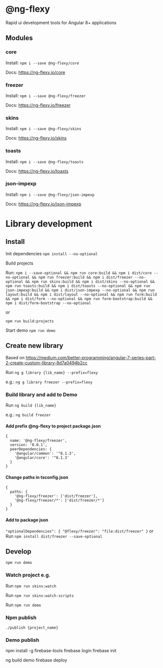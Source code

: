 # @ng-flexy

Rapid ui development tools for Angular 8+ applications

## Modules

### core

Install: `npm i --save @ng-flexy/core`

Docs: <a href="https://ng-flexy.io/core">https://ng-flexy.io/core</a>

### freezer

Install: `npm i --save @ng-flexy/freezer`

Docs: <a href="https://ng-flexy.io/freezer">https://ng-flexy.io/freezer</a>

### skins

Install: `npm i --save @ng-flexy/skins`

Docs: <a href="https://ng-flexy.io/skins">https://ng-flexy.io/skins</a>

### toasts

Install: `npm i --save @ng-flexy/toasts`

Docs: <a href="https://ng-flexy.io/toasts">https://ng-flexy.io/toasts</a>

### json-impexp

Install: `npm i --save @ng-flexy/json-impexp`

Docs: <a href="https://ng-flexy.io/json-impexp">https://ng-flexy.io/json-impexp</a>

# Library development

## Install

Init dependencies `npm install --no-optional`

Build projects

Run: `npm i --save-optional && npm run core:build && npm i dist/core --no-optional && npm run freezer:build && npm i dist/freezer --no-optional && npm run skins:build && npm i dist/skins --no-optional && npm run toasts:build && npm i dist/toasts --no-optional && npm run json-impexp:build && npm i dist/json-impexp --no-optional && npm run layout:build && npm i dist/layout --no-optional && npm run form:build && npm i dist/form --no-optional && npm run form-bootstrap:build && npm i dist/form-bootstrap --no-optional`

or

`npm run build:projects`

Start demo `npm run demo`

## Create new library

Based on https://medium.com/better-programming/angular-7-series-part-2-create-custom-library-8d7a0494b2cc

Run `ng g library {lib_name} --prefix=flexy`

e.g.: `ng g library freezer --prefix=flexy`

### Build library and add to Demo

Run `ng build {lib_name}`

e.g.: `ng build freezer`

#### Add prefix @ng-flexy to project package.json

```json5
{
  name: '@ng-flexy/freezer',
  version: '0.0.1',
  peerDependencies: {
    '@angular/common': '^8.1.3',
    '@angular/core': '^8.1.3'
  }
}
```

#### Change paths in tsconfig.json

```json5
{
  paths: {
    '@ng-flexy/freezer': ['dist/freezer'],
    '@ng-flexy/freezer/*': ['dist/freezer/*']
  }
}
```

#### Add to package json

`"optionalDependencies": { "@flexy/freezer": "file:dist/freezer" }`
or
Run `npm install dist/freezer --save-optional`

## Develop

`npm run demo`

### Watch project e.g.

Run `npm run skins:watch`

Run `npm run skins:watch-scripts`

Run `npm run demo`

### Npm publish

`./publish {project_name}`

### Demo publish

npm install -g firebase-tools
firebase login
firebase init

ng build demo
firebase deploy
